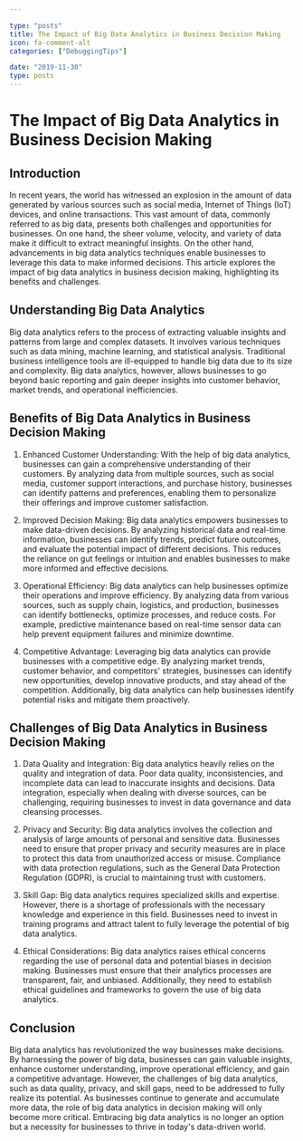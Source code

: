 ```yaml
---

type: "posts"
title: The Impact of Big Data Analytics in Business Decision Making
icon: fa-comment-alt
categories: ["DebuggingTips"]

date: "2019-11-30"
type: posts
---
```





# The Impact of Big Data Analytics in Business Decision Making

## Introduction

In recent years, the world has witnessed an explosion in the amount of data generated by various sources such as social media, Internet of Things (IoT) devices, and online transactions. This vast amount of data, commonly referred to as big data, presents both challenges and opportunities for businesses. On one hand, the sheer volume, velocity, and variety of data make it difficult to extract meaningful insights. On the other hand, advancements in big data analytics techniques enable businesses to leverage this data to make informed decisions. This article explores the impact of big data analytics in business decision making, highlighting its benefits and challenges.

## Understanding Big Data Analytics

Big data analytics refers to the process of extracting valuable insights and patterns from large and complex datasets. It involves various techniques such as data mining, machine learning, and statistical analysis. Traditional business intelligence tools are ill-equipped to handle big data due to its size and complexity. Big data analytics, however, allows businesses to go beyond basic reporting and gain deeper insights into customer behavior, market trends, and operational inefficiencies.

## Benefits of Big Data Analytics in Business Decision Making

1. Enhanced Customer Understanding: With the help of big data analytics, businesses can gain a comprehensive understanding of their customers. By analyzing data from multiple sources, such as social media, customer support interactions, and purchase history, businesses can identify patterns and preferences, enabling them to personalize their offerings and improve customer satisfaction.

2. Improved Decision Making: Big data analytics empowers businesses to make data-driven decisions. By analyzing historical data and real-time information, businesses can identify trends, predict future outcomes, and evaluate the potential impact of different decisions. This reduces the reliance on gut feelings or intuition and enables businesses to make more informed and effective decisions.

3. Operational Efficiency: Big data analytics can help businesses optimize their operations and improve efficiency. By analyzing data from various sources, such as supply chain, logistics, and production, businesses can identify bottlenecks, optimize processes, and reduce costs. For example, predictive maintenance based on real-time sensor data can help prevent equipment failures and minimize downtime.

4. Competitive Advantage: Leveraging big data analytics can provide businesses with a competitive edge. By analyzing market trends, customer behavior, and competitors' strategies, businesses can identify new opportunities, develop innovative products, and stay ahead of the competition. Additionally, big data analytics can help businesses identify potential risks and mitigate them proactively.

## Challenges of Big Data Analytics in Business Decision Making

1. Data Quality and Integration: Big data analytics heavily relies on the quality and integration of data. Poor data quality, inconsistencies, and incomplete data can lead to inaccurate insights and decisions. Data integration, especially when dealing with diverse sources, can be challenging, requiring businesses to invest in data governance and data cleansing processes.

2. Privacy and Security: Big data analytics involves the collection and analysis of large amounts of personal and sensitive data. Businesses need to ensure that proper privacy and security measures are in place to protect this data from unauthorized access or misuse. Compliance with data protection regulations, such as the General Data Protection Regulation (GDPR), is crucial to maintaining trust with customers.

3. Skill Gap: Big data analytics requires specialized skills and expertise. However, there is a shortage of professionals with the necessary knowledge and experience in this field. Businesses need to invest in training programs and attract talent to fully leverage the potential of big data analytics.

4. Ethical Considerations: Big data analytics raises ethical concerns regarding the use of personal data and potential biases in decision making. Businesses must ensure that their analytics processes are transparent, fair, and unbiased. Additionally, they need to establish ethical guidelines and frameworks to govern the use of big data analytics.

## Conclusion

Big data analytics has revolutionized the way businesses make decisions. By harnessing the power of big data, businesses can gain valuable insights, enhance customer understanding, improve operational efficiency, and gain a competitive advantage. However, the challenges of big data analytics, such as data quality, privacy, and skill gaps, need to be addressed to fully realize its potential. As businesses continue to generate and accumulate more data, the role of big data analytics in decision making will only become more critical. Embracing big data analytics is no longer an option but a necessity for businesses to thrive in today's data-driven world.